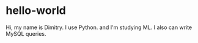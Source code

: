 # hello-world
Hi, my name is Dimitry.
I use Python. and I'm studying ML.
I also can write MySQL queries.
